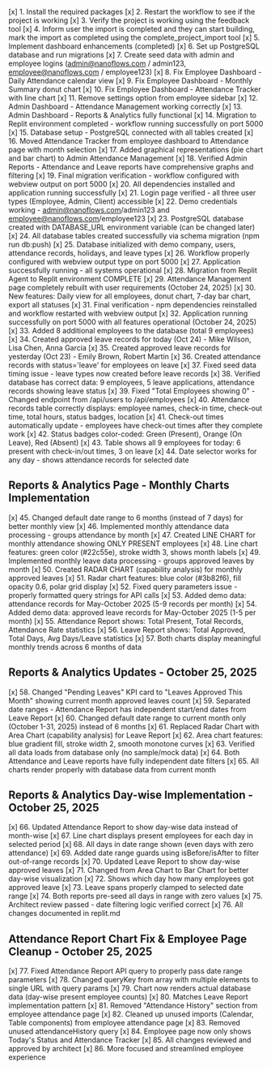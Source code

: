 [x] 1. Install the required packages
[x] 2. Restart the workflow to see if the project is working
[x] 3. Verify the project is working using the feedback tool
[x] 4. Inform user the import is completed and they can start building, mark the import as completed using the complete_project_import tool
[x] 5. Implement dashboard enhancements (completed)
[x] 6. Set up PostgreSQL database and run migrations
[x] 7. Create seed data with admin and employee logins (admin@nanoflows.com / admin123, employee@nanoflows.com / employee123)
[x] 8. Fix Employee Dashboard - Daily Attendance calendar view
[x] 9. Fix Employee Dashboard - Monthly Summary donut chart
[x] 10. Fix Employee Dashboard - Attendance Tracker with line chart
[x] 11. Remove settings option from employee sidebar
[x] 12. Admin Dashboard - Attendance Management working correctly
[x] 13. Admin Dashboard - Reports & Analytics fully functional
[x] 14. Migration to Replit environment completed - workflow running successfully on port 5000
[x] 15. Database setup - PostgreSQL connected with all tables created
[x] 16. Moved Attendance Tracker from employee dashboard to Attendance page with month selection
[x] 17. Added graphical representations (pie chart and bar chart) to Admin Attendance Management
[x] 18. Verified Admin Reports - Attendance and Leave reports have comprehensive graphs and filtering
[x] 19. Final migration verification - workflow configured with webview output on port 5000
[x] 20. All dependencies installed and application running successfully
[x] 21. Login page verified - all three user types (Employee, Admin, Client) accessible
[x] 22. Demo credentials working - admin@nanoflows.com/admin123 and employee@nanoflows.com/employee123
[x] 23. PostgreSQL database created with DATABASE_URL environment variable (can be changed later)
[x] 24. All database tables created successfully via schema migration (npm run db:push)
[x] 25. Database initialized with demo company, users, attendance records, holidays, and leave types
[x] 26. Workflow properly configured with webview output type on port 5000
[x] 27. Application successfully running - all systems operational
[x] 28. Migration from Replit Agent to Replit environment COMPLETE
[x] 29. Attendance Management page completely rebuilt with user requirements (October 24, 2025)
[x] 30. New features: Daily view for all employees, donut chart, 7-day bar chart, export all statuses
[x] 31. Final verification - npm dependencies reinstalled and workflow restarted with webview output
[x] 32. Application running successfully on port 5000 with all features operational (October 24, 2025)
[x] 33. Added 8 additional employees to the database (total 9 employees)
[x] 34. Created approved leave records for today (Oct 24) - Mike Wilson, Lisa Chen, Anna Garcia
[x] 35. Created approved leave records for yesterday (Oct 23) - Emily Brown, Robert Martin
[x] 36. Created attendance records with status='leave' for employees on leave
[x] 37. Fixed seed data timing issue - leave types now created before leave records
[x] 38. Verified database has correct data: 9 employees, 5 leave applications, attendance records showing leave status
[x] 39. Fixed "Total Employees showing 0" - Changed endpoint from /api/users to /api/employees
[x] 40. Attendance records table correctly displays: employee names, check-in time, check-out time, total hours, status badges, location
[x] 41. Check-out times automatically update - employees have check-out times after they complete work
[x] 42. Status badges color-coded: Green (Present), Orange (On Leave), Red (Absent)
[x] 43. Table shows all 9 employees for today: 6 present with check-in/out times, 3 on leave
[x] 44. Date selector works for any day - shows attendance records for selected date

## Reports & Analytics Page - Monthly Charts Implementation
[x] 45. Changed default date range to 6 months (instead of 7 days) for better monthly view
[x] 46. Implemented monthly attendance data processing - groups attendance by month
[x] 47. Created LINE CHART for monthly attendance showing ONLY PRESENT employees
[x] 48. Line chart features: green color (#22c55e), stroke width 3, shows month labels
[x] 49. Implemented monthly leave data processing - groups approved leaves by month
[x] 50. Created RADAR CHART (capability analysis) for monthly approved leaves
[x] 51. Radar chart features: blue color (#3b82f6), fill opacity 0.6, polar grid display
[x] 52. Fixed query parameters issue - properly formatted query strings for API calls
[x] 53. Added demo data: attendance records for May-October 2025 (5-9 records per month)
[x] 54. Added demo data: approved leave records for May-October 2025 (1-5 per month)
[x] 55. Attendance Report shows: Total Present, Total Records, Attendance Rate statistics
[x] 56. Leave Report shows: Total Approved, Total Days, Avg Days/Leave statistics
[x] 57. Both charts display meaningful monthly trends across 6 months of data

## Reports & Analytics Updates - October 25, 2025
[x] 58. Changed "Pending Leaves" KPI card to "Leaves Approved This Month" showing current month approved leaves count
[x] 59. Separated date ranges - Attendance Report has independent start/end dates from Leave Report
[x] 60. Changed default date range to current month only (October 1-31, 2025) instead of 6 months
[x] 61. Replaced Radar Chart with Area Chart (capability analysis) for Leave Report
[x] 62. Area chart features: blue gradient fill, stroke width 2, smooth monotone curves
[x] 63. Verified all data loads from database only (no sample/mock data)
[x] 64. Both Attendance and Leave reports have fully independent date filters
[x] 65. All charts render properly with database data from current month

## Reports & Analytics Day-wise Implementation - October 25, 2025
[x] 66. Updated Attendance Report to show day-wise data instead of month-wise
[x] 67. Line chart displays present employees for each day in selected period
[x] 68. All days in date range shown (even days with zero attendance)
[x] 69. Added date range guards using isBefore/isAfter to filter out-of-range records
[x] 70. Updated Leave Report to show day-wise approved leaves
[x] 71. Changed from Area Chart to Bar Chart for better day-wise visualization
[x] 72. Shows which day how many employees got approved leave
[x] 73. Leave spans properly clamped to selected date range
[x] 74. Both reports pre-seed all days in range with zero values
[x] 75. Architect review passed - date filtering logic verified correct
[x] 76. All changes documented in replit.md

## Attendance Report Chart Fix & Employee Page Cleanup - October 25, 2025
[x] 77. Fixed Attendance Report API query to properly pass date range parameters
[x] 78. Changed queryKey from array with multiple elements to single URL with query params
[x] 79. Chart now renders actual database data (day-wise present employee counts)
[x] 80. Matches Leave Report implementation pattern
[x] 81. Removed "Attendance History" section from employee attendance page
[x] 82. Cleaned up unused imports (Calendar, Table components) from employee attendance page
[x] 83. Removed unused attendanceHistory query
[x] 84. Employee page now only shows Today's Status and Attendance Tracker
[x] 85. All changes reviewed and approved by architect
[x] 86. More focused and streamlined employee experience